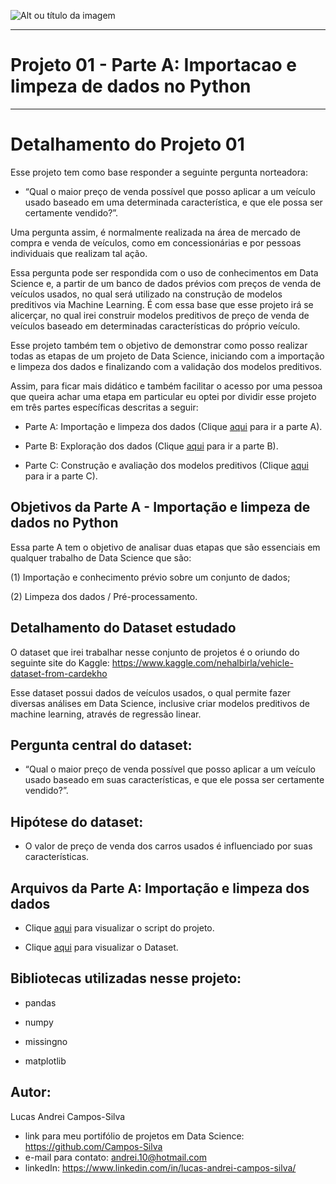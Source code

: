 
![Alt ou título da imagem](https://github.com/Campos-Silva/Projeto-01-Importacao-e-limpeza-de-dados-no-Python/blob/main/graficos_gerados.jpg)

________________________________________________________________________________________________________________________________________________

# Projeto 01 - Parte A: Importacao e limpeza de dados no Python

________________________________________________________________________________________________________________________________________________

# Detalhamento do Projeto 01

Esse projeto tem como base responder a seguinte pergunta norteadora:

- “Qual o maior preço de venda possível que posso aplicar a um veículo usado baseado em uma determinada característica, e que ele possa ser certamente vendido?”.

Uma pergunta assim, é normalmente realizada na área de mercado de compra e venda de veículos, como em concessionárias e por pessoas individuais que realizam tal ação.

Essa pergunta pode ser respondida com o uso de conhecimentos em Data Science e, a partir de um banco de dados prévios com preços de venda de veículos usados, no qual será utilizado na construção de modelos preditivos via Machine Learning. É com essa base que esse projeto irá se alicerçar, no qual irei construir modelos preditivos de preço de venda de veículos baseado em determinadas características do próprio veículo. 

Esse projeto também tem o objetivo de demonstrar como posso realizar todas as etapas de um projeto de Data Science, iniciando com a importação e limpeza dos dados e finalizando com a validação dos modelos preditivos.

Assim, para ficar mais didático e também facilitar o acesso por uma pessoa que queira achar uma etapa em particular eu optei por dividir esse projeto em três partes específicas descritas a seguir:

- Parte A: Importação e limpeza dos dados (Clique [aqui](https://github.com/Campos-Silva/Projeto_01_Parte_A_Importacao-e-limpeza-de-dados-no-Python) para ir a parte A).

- Parte B: Exploração dos dados (Clique [aqui](https://github.com/Campos-Silva/Projeto_01_Parte_B_Exploracao_de_dados_no_Python) para ir a parte B).

- Parte C: Construção e avaliação dos modelos preditivos (Clique [aqui](https://github.com/Campos-Silva/Projeto_01_Parte_C_Modelos_de_Machine_Learning_no_Python) para ir a parte C).


## Objetivos da Parte A - Importação e limpeza de dados no Python

Essa parte A tem o objetivo de analisar duas etapas que são essenciais em qualquer trabalho de Data Science que são:
 
(1) Importação e conhecimento prévio sobre um conjunto de dados;

(2) Limpeza dos dados / Pré-processamento.



## Detalhamento do Dataset estudado

O dataset que irei trabalhar nesse conjunto de projetos é o oriundo do seguinte site do Kaggle: https://www.kaggle.com/nehalbirla/vehicle-dataset-from-cardekho

Esse dataset possui dados de veículos usados, o qual permite fazer diversas análises em Data Science, inclusive criar modelos preditivos de machine learning, através de regressão linear.

## Pergunta central do dataset:

- “Qual o maior preço de venda possível que posso aplicar a um veículo usado baseado em suas características, e que ele possa ser certamente vendido?”.

## Hipótese do dataset:

- O valor de preço de venda dos carros usados é influenciado por suas características. 

## Arquivos da Parte A: Importação e limpeza dos dados 

- Clique [aqui](https://github.com/Campos-Silva/Projeto-01-Importacao-e-limpeza-de-dados-no-Python/blob/main/Projeto_01_Importa%C3%A7%C3%A3o_e_limpeza_de_dados_no_Python.ipynb) para visualizar o script do projeto.

- Clique [aqui](https://github.com/Campos-Silva/Projeto-01-Importacao-e-limpeza-de-dados-no-Python/blob/main/Car%20details%20v3.csv) para visualizar o Dataset.

## Bibliotecas utilizadas nesse projeto:

- pandas

- numpy

- missingno

- matplotlib

## Autor:

Lucas Andrei Campos-Silva

- link para meu portifólio de projetos em Data Science: https://github.com/Campos-Silva
- e-mail para contato: andrei.10@hotmail.com
- linkedIn: https://www.linkedin.com/in/lucas-andrei-campos-silva/

